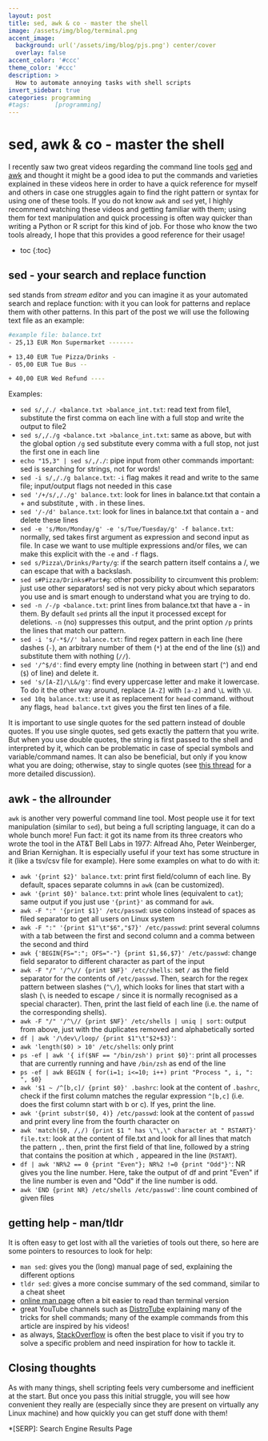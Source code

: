 ```yaml
---
layout: post
title: sed, awk & co - master the shell
image: /assets/img/blog/terminal.png
accent_image: 
  background: url('/assets/img/blog/pjs.png') center/cover
  overlay: false
accent_color: '#ccc'
theme_color: '#ccc'
description: >
  How to automate annoying tasks with shell scripts
invert_sidebar: true
categories: programming
#tags:       [programming]
---
```


# sed, awk & co - master the shell

I recently saw two great videos regarding the command line tools [sed](https://www.youtube.com/watch?v=EACe7aiGczw) and [awk](https://www.youtube.com/watch?v=9YOZmI-zWok) and thought it might be a good idea to put the commands and varieties explained in these videos here in order to have a quick reference for myself and others in case one struggles again to find the right pattern or syntax for using one of these tools. If you do not know `awk` and `sed` yet, I highly recommend watching these videos and getting familiar with them; using them for text manipulation and quick processing is often way quicker than writing a Python or R script for this kind of job. For those who know the two tools already, I hope that this provides a good reference for their usage!

* toc
{:toc}

## sed - your search and replace function

sed stands from *stream editor* and you can imagine it as your automated search and replace function: with it you can look for patterns and replace them with other patterns. In this part of the post we will use the following text file as an example: 

~~~bash
#example file: balance.txt
- 25,13 EUR Mon Supermarket -------

+ 13,40 EUR Tue Pizza/Drinks -
- 05,00 EUR Tue Bus --

+ 40,00 EUR Wed Refund ----
~~~

Examples: 

- `sed s/,/./ <balance.txt >balance_int.txt`: read text from file1, substitute the first comma on each line with a full stop and write the output to file2
- `sed s/,/./g <balance.txt >balance_int.txt`: same as above, but with the global option `/g` sed substitute every comma with a full stop, not just the first one in each line
- `echo "15,3" | sed s/,/./`: pipe input from other commands
important: sed is searching for strings, not for words!
- `sed -i s/,/./g balance.txt`: `-i` flag makes it read and write to the same file; input/output flags not needed in this case
- `sed '/+/s/,/./g' balance.txt`: look for lines in balance.txt that contain a + and substitute , with . in these lines.
- `sed '/-/d' balance.txt`: look for lines in balance.txt that contain a - and delete these lines
- `sed -e 's/Mon/Monday/g' -e 's/Tue/Tuesday/g' -f balance.txt`: normally, sed takes first argument as expression and second input as file. In case we want to use multiple expressions and/or files, we can make this explicit with the `-e` and `-f` flags.
- `sed s/Pizza\/Drinks/Party/g`: if the search pattern itself contains a /, we can escape that with a backslash.
- `sed s#Pizza/Drinks#Part#g`: other possibility to circumvent this problem: just use other separators! sed is not very picky about which separators you use and is smart enough to understand what you are trying to do.
- `sed -n /-/p <balance.txt`: print lines from balance.txt that have a - in them. By default `sed` prints all the input it processed except for deletions. `-n` (no) suppresses this output, and the print option `/p` prints the lines that match our pattern.
- `sed -i 's/-*$//' balance.txt`: find regex pattern in each line (here dashes (`-`), an arbitrary number of them (`*`) at the end of the line (`$`)) and substitute them with nothing (`//`).
- `sed '/^$/d'`: find every empty line (nothing in between start (`^`) and end (`$`) of line) and delete it.
- `sed 's/[A-Z]/\L&/g'`: find every uppercase letter and make it lowercase. To do it the other way around, replace `[A-Z]` with `[a-z]` and `\L` with `\U`.
- `sed 10q balance.txt`: use it as replacement for `head` command. without any flags, `head balance.txt` gives you the first ten lines of a file.


It is important to use single quotes for the sed pattern instead of double quotes. If you use single quotes, sed gets exactly the pattern that you write. But when you use double quotes, the string is first passed
to the shell and interpreted by it, which can be problematic in case of special symbols and variable/command names. It can also be beneficial, but only if you know what you are doing; otherwise, stay to single quotes
(see [this thread](https://askubuntu.com/questions/1146789/single-quote-and-double-quotes-in-sed#:~:text=%40DummyHead%20Here's%20another%20approach%3A%20if,eventually%20passed%20on%20to%20sed.) for a more detailed discussion).

## awk - the allrounder

`awk` is another very powerful command line tool. Most people use it for text manipulation (similar to `sed`), but being a full scripting language, it can do a whole bunch more! Fun fact: it got its name from its three creators who wrote the tool in the AT&T Bell Labs in 1977: Alfread Aho, Peter Weinberger, and Brian Kernighan. It is especially useful if your text has some structure in it (like a tsv/csv file for example). Here some examples on what to do with it:

- `awk '{print $2}' balance.txt`: print first field/column of each line. By default, spaces separate columns in `awk` (can be customized).
- `awk '{print $0}' balance.txt`: print whole lines (equivalent to `cat`); same output if you just use `'{print}'` as command for `awk`.
- `awk -F ":" '{print $1}' /etc/passwd`: use colons instead of spaces as filed separator to get all users on Linux system
- `awk -F ":" '{print $1"\t"$6","$7}' /etc/passwd`: print several columns with a tab between the first and second column and a comma between the second and third
- `awk {'BEGIN{FS=":"; OFS="-"} {print $1,$6,$7}' /etc/passwd`: change field separator to different character as part of the input
- `awk -F "/" '/^\// {print $NF}' /etc/shells`: set `/` as the field separator for the contents of `/etc/passwd`. Then, search for the regex pattern between slashes (`^\/`), which looks for lines that start with a slash (`\` is needed to escape `/` since it is normally recognised as a special character). Then, print the last field of each line (i.e. the name of the corresponding shells).
- `awk -F "/" '/^\// {print $NF}' /etc/shells | uniq | sort`: output from above, just with the duplicates removed and alphabetically sorted
- `df | awk '/\dev\/loop/ {print $1"\t"$2+$3}'`:
- `awk 'length($0) > 10' /etc/shells`: only print 
- `ps -ef | awk '{ if($NF == "/bin/zsh') print $0}'`: print all processes that are currently running and have `/bin/zsh` as end of the line
- `ps -ef | awk BEGIN { for(i=1; i<=10; i++) print "Process ", i, ": ", $0}`
- `awk '$1 ~ /^[b,c]/ {print $0}' .bashrc`: look at the content of `.bashrc`, check if the first column matches the regular expression `^[b,c]` (i.e. does the first column start with b or c). If yes, print the line.
- `awk '{print substr($0, 4)} /etc/passwd`: look at the content of `passwd` and print every line from the fourth character on
- `awk 'match($0, /,/) {print $1 " has \"\,\" character at " RSTART}' file.txt`: look at the content of file.txt and look for all lines that match the pattern `,`. then, print the first field of that line, followed by a string that contains the position at which `,` appeared in the line (`RSTART`).
- `df | awk 'NR%2 == 0 {print "Even"}; NR%2 !=0 {print "Odd"}'`: NR gives you the line number. Here, take the output of df and print "Even" if the line number is even and "Odd" if the line number is odd. 
- `awk 'END {print NR} /etc/shells /etc/passwd'`: line count combined of given files
## getting help - man/tldr

It is often easy to get lost with all the varieties of tools out there, so here are some pointers to resources to look for help:

- `man sed`: gives you the (long) manual page of sed, explaining the different options
- `tldr sed`: gives a more concise summary of the sed command, similar to a cheat sheet
- [online man page](https://www.gnu.org/software/sed/manual/sed.html) often a bit easier to read than terminal version
- great YouTube channels such as [DistroTube](https://www.youtube.com/c/DistroTube) explaining many of the tricks for shell commands; many of the example commands from this article are inspired by his videos!
- as always, [StackOverflow](https://stackoverflow.com/) is often the best place to visit if you try to solve a specific problem and need inspiration for how to tackle it.

## Closing thoughts

As with many things, shell scripting feels very cumbersome and inefficient at the start. But once you pass this initial struggle, you will see how convenient they really are (especially since they are present on virtually any Linux machine) and how quickly you can get stuff done with them! 

*[SERP]: Search Engine Results Page

